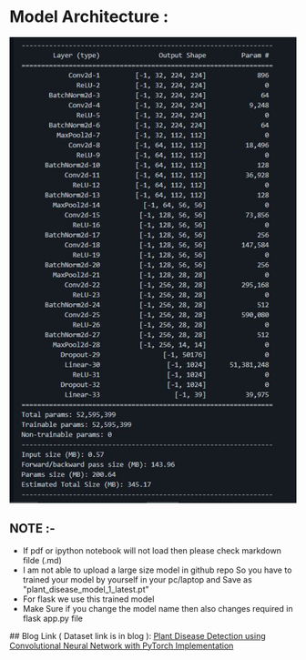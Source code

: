 # Model Architecture :
<center><img src ="model.JPG"></center>

## NOTE :-
<ul>
  <li>If pdf or ipython notebook will not load then please check markdown filde (.md)
  </li>
<li>I am not able to upload a large size model in github repo So you have to trained your model by yourself in your pc/laptop and Save as "plant_disease_model_1_latest.pt"</li>

<li> For flask we use this trained model </li>

<li> Make Sure if you change the model name then also changes required in flask app.py file </li>
</ul>
## Blog Link ( Dataset link is in blog ):
<a href="https://medium.com/analytics-vidhya/plant-disease-detection-using-convolutional-neural-networks-and-pytorch-87c00c54c88f" target="_blank">Plant Disease Detection using Convolutional Neural Network with PyTorch Implementation</a>
